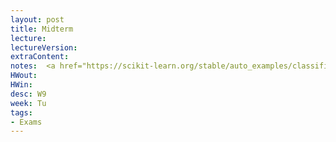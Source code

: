 ```yaml
---
layout: post
title: Midterm
lecture:
lectureVersion:
extraContent:
notes:  <a href="https://scikit-learn.org/stable/auto_examples/classification/plot_classifier_comparison.html"> compare classifiers </a> 
HWout: 
HWin:  
desc: W9
week: Tu
tags:
- Exams
---
```

